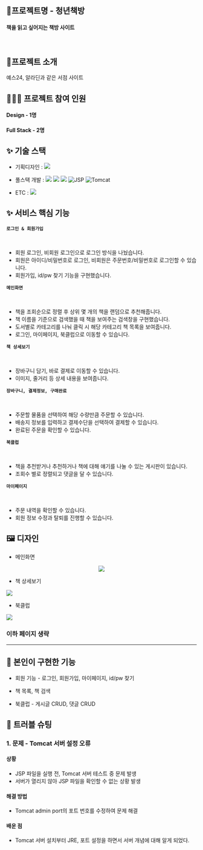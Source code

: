 ## 📛프로젝트명 - 청년책방<br>
#### 책을 읽고 싶어지는 책방 사이트

<br/>

## 🚧프로젝트 소개

예스24, 알라딘과 같은 서점 사이트

## 👩🏻‍💻 프로젝트 참여 인원

#### Design - 1명
#### Full Stack - 2명

## ✨ 기술 스택

- 기획디자인 : <img src="https://img.shields.io/badge/figma-F24E1E?style=for-the-badge&logo=figma&logoColor=white">

- 풀스택 개발 : <img src="https://img.shields.io/badge/HTML5-E34F26?style=flat-square&logo=html5&logoColor=white"> <img src="https://img.shields.io/badge/CSS3-1572B6?style=flat-square&logo=css3&logoColor=white"> <img src="https://img.shields.io/badge/JavaScript-F7DF1E?style=flat-square&logo=javascript&logoColor=black"> ![JSP](https://img.shields.io/badge/JSP-2.3-blue) ![Tomcat](https://img.shields.io/badge/Tomcat-9.0-yellow)
- ETC : <img src="https://img.shields.io/badge/github-181717?style=for-the-badge&logo=github&logoColor=white">

## ✨ 서비스 핵심 기능

**`로그인 & 회원가입`**

<br /> 

  - 회원 로그인, 비회원 로그인으로 로그인 방식을 나눴습니다.
  - 회원은 아이디/비밀번호로 로그인, 비회원은 주문번호/비밀번호로 로그인할 수 있습니다.
  - 회원가입, id/pw 찾기 기능을 구현했습니다.

**`메인화면`**

<br /> 

  - 책을 조회순으로 정렬 후 상위 몇 개의 책을 랜덤으로 추천해줍니다.
  - 책 이름을 기준으로 검색했을 때 책을 보여주는 검색창을 구현했습니다.
  - 도서별로 카테고리를 나눠 클릭 시 해당 카테고리 책 목록을 보여줍니다.
  - 로그인, 마이페이지, 북클럽으로 이동할 수 있습니다.

**`책 상세보기`**

<br /> 

  - 장바구니 담기, 바로 결제로 이동할 수 있습니다.
  - 이미지, 줄거리 등 상세 내용을 보여줍니다.

**`장바구니, 결제정보, 구매완료`**

<br /> 

  - 주문할 물품을 선택하여 해당 수량만큼 주문할 수 있습니다.
  - 배송지 정보를 입력하고 결제수단을 선택하여 결제할 수 있습니다.
  - 완료된 주문을 확인할 수 있습니다.

**`북클럽`**

<br /> 

  - 책을 추천받거나 추천하거나 책에 대해 얘기를 나눌 수 있는 게시판이 있습니다.
  - 조회수 별로 정렬되고 댓글을 달 수 있습니다.

**`마이페이지`**

<br /> 

  - 주문 내역을 확인할 수 있습니다.
  - 회원 정보 수정과 탈퇴를 진행할 수 있습니다.

## 🖼️ 디자인

- 메인화면

<center><img src ="https://github.com/user-attachments/assets/59c4b607-b3af-4b3c-8a2f-48c784e647f2" /></center>

- 책 상세보기

<img src ="https://github.com/user-attachments/assets/f3c9cff8-8a9a-495d-921e-1e7814e79ee5" />

- 북클럽

<img src ="https://github.com/user-attachments/assets/d0fd93d4-7437-4bdf-9089-d67ac3190e0a" />

### 이하 페이지 생략
------

## 🍆 본인이 구현한 기능

- 회원 기능 - 로그인, 회원가입, 마이페이지, id/pw 찾기

- 책 목록, 책 검색

- 북클럽 - 게시글 CRUD, 댓글 CRUD

## 🚩 트러블 슈팅

### 1. 문제 - Tomcat 서버 설정 오류
#### 상황
- JSP 파일을 실행 전, Tomcat 서버 테스트 중 문제 발생
- 서버가 열리지 않아 JSP 파일을 확인할 수 없는 상황 발생

#### 해결 방법
- Tomcat admin port의 포트 번호를 수정하여 문제 해결

#### 배운 점 
- Tomcat 서버 설치부터 JRE, 포트 설정을 하면서 서버 개념에 대해 알게 되었다.
